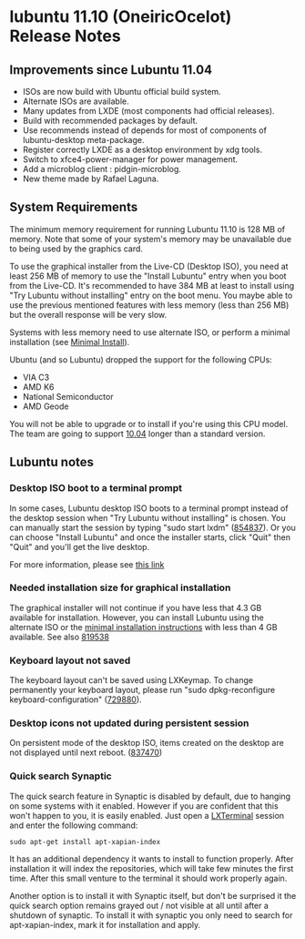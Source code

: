 # lubuntu 11.10 (OneiricOcelot) Release Notes

## Improvements since Lubuntu 11.04

   - ISOs are now build with Ubuntu official build system.
   - Alternate ISOs are available.
   - Many updates from LXDE (most components had official releases).
   - Build with recommended packages by default.
   - Use recommends instead of depends for most of components of lubuntu-desktop meta-package.
   - Register correctly LXDE as a desktop environment by xdg tools.
   - Switch to xfce4-power-manager for power management.
   - Add a microblog client : pidgin-microblog.
   - New theme made by Rafael Laguna. 

## System Requirements

The minimum memory requirement for running Lubuntu 11.10 is 128 MB of memory. Note that some of your system's memory may be unavailable due to being used by the graphics card.

To use the graphical installer from the Live-CD (Desktop ISO), you need at least 256 MB of memory to use the "Install Lubuntu" entry when you boot from the Live-CD. It's recommended to have 384 MB at least to install using "Try Lubuntu without installing" entry on the boot menu. You maybe able to use the previous mentioned features with less memory (less than 256 MB) but the overall response will be very slow.

Systems with less memory need to use alternate ISO, or perform a minimal installation (see [Minimal Install](https://wiki.ubuntu.com/Lubuntu/DocumentationHelp/MinimalInstall)).

Ubuntu (and so Lubuntu) dropped the support for the following CPUs:

   - VIA C3
   - AMD K6
   - National Semiconductor
   - AMD Geode 

You will not be able to upgrade or to install if you're using this CPU model. The team are going to support [10.04](https://wiki.ubuntu.com/Lubuntu/DocumentationHelp#10.04) longer than a standard version. 

## Lubuntu notes

### Desktop ISO boot to a terminal prompt

In some cases, Lubuntu desktop ISO boots to a terminal prompt instead of the desktop session when "Try Lubuntu without installing" is chosen. You can manually start the session by typing "sudo start lxdm" ([854837](https://bugs.launchpad.net/bugs/854837)). Or you can choose "Install Lubuntu" and once the installer starts, click "Quit" then "Quit" and you'll get the live desktop.

For more information, please see [this link](http://ubuntuforums.org/showpost.php?p=11398602&postcount=35)

### Needed installation size for graphical installation

The graphical installer will not continue if you have less that 4.3 GB available for installation. However, you can install Lubuntu using the alternate ISO or the [minimal installation instructions](https://wiki.ubuntu.com/Lubuntu/DocumentationHelp/MinimalInstall) with less than 4 GB available. See also [819538](https://bugs.launchpad.net/bugs/819538)

### Keyboard layout not saved

The keyboard layout can't be saved using LXKeymap. To change permanently your keyboard layout, please run "sudo dpkg-reconfigure keyboard-configuration" ([729880](https://bugs.launchpad.net/bugs/729880)).

### Desktop icons not updated during persistent session

On persistent mode of the desktop ISO, items created on the desktop are not displayed until next reboot. ([837470](https://bugs.launchpad.net/bugs/837470))

### Quick search Synaptic

The quick search feature in Synaptic is disabled by default, due to hanging on some systems with it enabled. However if you are confident that this won't happen to you, it is easily enabled. Just open a [LXTerminal](https://wiki.ubuntu.com/Lubuntu/DocumentationHelp/LXTerminal) session and enter the following command:

`sudo apt-get install apt-xapian-index`

It has an additional dependency it wants to install to function properly. After installation it will index the repositories, which will take few minutes the first time. After this small venture to the terminal it should work properly again.

Another option is to install it with Synaptic itself, but don't be surprised it the quick search option remains grayed out / not visible at all until after a shutdown of synaptic. To install it with synaptic you only need to search for apt-xapian-index, mark it for installation and apply. 
